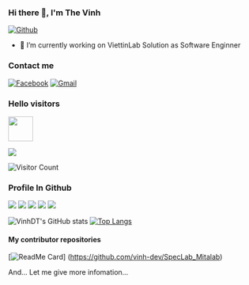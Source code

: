 ### Hi there 👋, I'm The Vinh

[![Github](https://img.shields.io/github/followers/vinh-dev?label=Follow&style=social)](https://github.com/vinh-dev)

- 🔭 I’m currently working on ViettinLab Solution as Software Enginner

### Contact me
                  
[![Facebook](https://img.shields.io/badge/facebook-%231877F2.svg?&style=for-the-badge&logo=facebook&logoColor=white)](https://www.facebook.com/thevinh2917)
[![Gmail](https://img.shields.io/badge/gmail-red?&style=for-the-badge&logo=gmail&logoColor=white)](https://mail.google.com/mail/u/0/?fs=1&to=vinhdt2910@gmail.com&su=SUBJECT&body=BODY&tf=cm)


### Hello visitors

<p align="left">

  <img src='https://user-images.githubusercontent.com/5713670/87202985-820dcb80-c2b6-11ea-9f56-7ec461c497c3.gif' width='50"'>
 
</p>
 <a href="https://hits.seeyoufarm.com"><img src="https://hits.seeyoufarm.com/api/count/incr/badge.svg?url=https%3A%2F%2Fgithub.com%2Fvinh-dev&count_bg=%2379C83D&title_bg=%23555555&icon=&icon_color=%23E7E7E7&title=hits&edge_flat=false"/></a>
  
  ![Visitor Count](https://profile-counter.glitch.me/vinh-dev/count.svg)
  
### Profile In Github
![](http://github-profile-summary-cards.vercel.app/api/cards/profile-details?username=vinh-dev&theme=github)
![](http://github-profile-summary-cards.vercel.app/api/cards/repos-per-language?username=vinh-dev&theme=github)
![](http://github-profile-summary-cards.vercel.app/api/cards/most-commit-language?username=vinh-dev&theme=github)
![](http://github-profile-summary-cards.vercel.app/api/cards/stats?username=vinh-dev&theme=github)
![](http://github-profile-summary-cards.vercel.app/api/cards/productive-time?username=vinh-dev&theme=github&utcOffset=8)


![VinhDT's GitHub stats](https://github-readme-stats.vercel.app/api?username=vinh-dev&show_icons=true&theme=tokyonight)
[![Top Langs](https://github-readme-stats.vercel.app/api/top-langs/?username=vinh-dev&show_icons=true&theme=buefy&layout=compact&cache_seconds=1800&langs_count=8)](https://github.com/vinh-dev)
#### My contributor repositories
[![ReadMe Card](https://github-readme-stats.vercel.app/api/pin/?username=vinh-dev&repo=SpecLab_Mitalab&theme=vue)]
(https://github.com/vinh-dev/SpecLab_Mitalab)
<p>
 

And...
Let me give more infomation...
  
</p>
